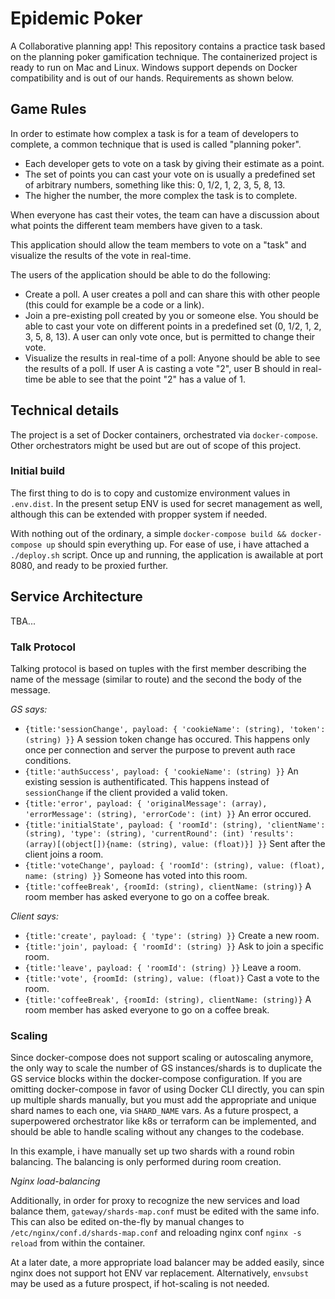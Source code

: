 # Epidemic Poker
A Collaborative planning app! This repository contains a practice task based on the planning poker gamification technique. The containerized project is ready to run on Mac and Linux. Windows support depends on Docker compatibility and is out of our hands. Requirements as shown below.

## Game Rules

In order to estimate how complex a task is for a team of developers to complete, a common technique that is used is called "planning poker".
- Each developer gets to vote on a task by giving their estimate as a point.
- The set of points you can cast your vote on is usually a predefined set of arbitrary numbers, something like this: 0, 1/2, 1, 2, 3, 5, 8, 13.
- The higher the number, the more complex the task is to complete.

When everyone has cast their votes, the team can have a discussion about what points the different team members have given to a task.

This application should allow the team members to vote on a "task" and visualize the results of the vote in real-time.

The users of the application should be able to do the following:
- Create a poll. A user creates a poll and can share this with other people (this could for example be a code or a link).
- Join a pre-existing poll created by you or someone else. You should be able to cast your vote on different points in a predefined set (0, 1/2, 1, 2, 3, 5, 8, 13). A user can only vote once, but is permitted to change their vote.
- Visualize the results in real-time of a poll: Anyone should be able to see the results of a poll. If user A is casting a vote "2", user B should in real-time be able to see that the point "2" has a value of 1.

## Technical details
The project is a set of Docker containers, orchestrated via `docker-compose`. Other orchestrators might be used but are out of scope of this project. 

### Initial build
The first thing to do is to copy and customize environment values in `.env.dist`. In the present setup ENV is used for secret management as well, although this can be extended with propper system if needed.

With nothing out of the ordinary, a simple `docker-compose build && docker-compose up` should spin everything up. For ease of use, i have attached a `./deploy.sh` script. Once up and running, the application is awailable at port 8080, and ready to be proxied further.

## Service Architecture
TBA...

### Talk Protocol
Talking protocol is based on tuples with the first member describing the name of the message (similar to route) and the second the body of the message.

*GS says:*
- `{title:'sessionChange', payload: { 'cookieName': (string), 'token': (string) }}` A session token change has occured. This happens only once per connection and server the purpose to prevent auth race conditions.
- `{title:'authSuccess', payload: { 'cookieName': (string) }}` An existing session is authentificated. This happens instead of `sessionChange` if the client provided a valid token. 
- `{title:'error', payload: { 'originalMessage': (array), 'errorMessage': (string), 'errorCode': (int) }}` An error occured.
- `{title:'initialState', payload: { 'roomId': (string), 'clientName': (string), 'type': (string), 'currentRound': (int) 'results': (array)[(object[]){name: (string), value: (float)}] }}` Sent after the client joins a room.
- `{title:'voteChange', payload: { 'roomId': (string), value: (float), name: (string) }}` Someone has voted into this room.
- `{title:'coffeeBreak', {roomId: (string), clientName: (string)}` A room member has asked everyone to go on a coffee break.

*Client says:*
- `{title:'create', payload: { 'type': (string) }}` Create a new room.
- `{title:'join', payload: { 'roomId': (string) }}` Ask to join a specific room.
- `{title:'leave', payload: { 'roomId': (string) }}` Leave a room.
- `{title:'vote', {roomId: (string), value: (float)}` Cast a vote to the room.
- `{title:'coffeeBreak', {roomId: (string), clientName: (string)}` A room member has asked everyone to go on a coffee break.

### Scaling
Since docker-compose does not support scaling or autoscaling anymore, the only way to scale the number of GS instances/shards is to duplicate the GS service blocks within the docker-compose configuration.
If you are omitting docker-compose in favor of using Docker CLI directly, you can spin up multiple shards manually, but you must add the appropriate and unique shard names to each one, via `SHARD_NAME` vars. As a future prospect, a superpowered orchestrator like k8s or terraform can be implemented, and should be able to handle scaling without any changes to the codebase.

In this example, i have manually set up two shards with a round robin balancing. The balancing is only performed during room creation. 

*Nginx load-balancing*

Additionally, in order for proxy to recognize the new services and load balance them, `gateway/shards-map.conf` must be edited with the same info.
This can also be edited on-the-fly by manual changes to `/etc/nginx/conf.d/shards-map.conf` and reloading nginx conf `nginx -s reload` from within the container.

At a later date, a more appropriate load balancer may be added easily, since nginx does not support hot ENV var replacement.
Alternatively, `envsubst` may be used as a future prospect, if hot-scaling is not needed.
